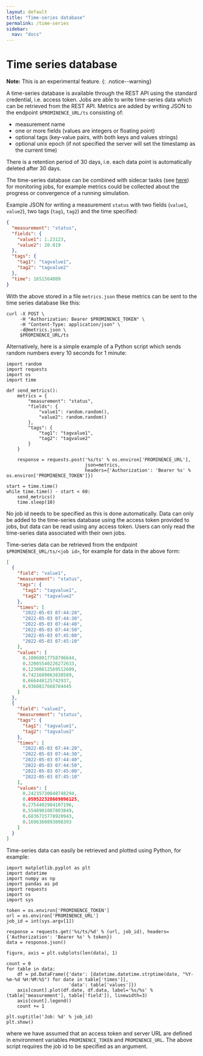```yaml
---
layout: default
title: "Time-series database"
permalink: /time-series
sidebar:
  nav: "docs"
---
```

# Time series database

**Note:** This is an experimental feature.
{: .notice--warning}

A time-series database is available through the REST API using the standard credential, i.e. access token. Jobs are able to write
time-series data which can be retrieved from the REST API. Metrics are added by writing JSON to the endpoint `$PROMINENCE_URL/ts`
consisting of:
* measurement name
* one or more fields (values are integers or floating point)
* optional tags (key-value pairs, with both keys and values strings)
* optional unix epoch (if not specified the server will set the timestamp as the current time)

There is a retention period of 30 days, i.e. each data point is automatically deleted after 30 days.

The time-series database can be combined with sidecar tasks (see [here](/docs/sidecars)) for monitoring jobs, for example metrics could be
collected about the progress
or convergence of a running simulation.

Example JSON for writing a measurement `status` with two fields (`value1`, `value2`), two tags (`tag1`, `tag2`) and the time specified:
```json
{
  "measurement": "status",
  "fields": {
    "value1": 1.23123,
    "value2": 20.819
  },
  "tags": {
    "tag1": "tagvalue1",
    "tag2": "tagvalue2"
  },
  "time": 1651564809
}
```
With the above stored in a file `metrics.json` these metrics can be sent to the time series database like this:
```
curl -X POST \
     -H "Authorization: Bearer $PROMINENCE_TOKEN" \
     -H "Content-Type: application/json" \
     -d@metrics.json \
     $PROMINENCE_URL/ts
```
Alternatively, here is a simple example of a Python script which sends random numbers every 10 seconds for 1 minute:
```
import random
import requests
import os
import time

def send_metrics():
    metrics = {
        "measurement": "status",
        "fields": {
            "value1": random.random(),
            "value2": random.random()
        },
        "tags": {
            "tag1": "tagvalue1",
            "tag2": "tagvalue2"
        }
    }

    response = requests.post('%s/ts' % os.environ['PROMINENCE_URL'],
                             json=metrics,
                             headers={'Authorization': 'Bearer %s' % os.environ['PROMINENCE_TOKEN']})

start = time.time()
while time.time() - start < 60:
    send_metrics()
    time.sleep(10)
```

No job id needs to be specified as this is done automatically. Data can only be added to the time-series database
using the access token provided to jobs, but data can be read using any access token. Users can only read the 
time-series data associated with their own jobs.

Time-series data can be retrieved from the endpoint `$PROMINENCE_URL/ts/<job id>`, for example for data in the above form:
```json
[
  {
    "field": "value1",
    "measurement": "status",
    "tags": {
      "tag1": "tagvalue1",
      "tag2": "tagvalue2"
    },
    "times": [
      "2022-05-03 07:44:20",
      "2022-05-03 07:44:30",
      "2022-05-03 07:44:40",
      "2022-05-03 07:44:50",
      "2022-05-03 07:45:00",
      "2022-05-03 07:45:10"
    ],
    "values": [
      0.10068017758796644,
      0.32005540226272633,
      0.12300812569512609,
      0.7421689063838589,
      0.666448125742937,
      0.9360817668784445
    ]
  },
  {
    "field": "value2",
    "measurement": "status",
    "tags": {
      "tag1": "tagvalue1",
      "tag2": "tagvalue2"
    },
    "times": [
      "2022-05-03 07:44:20",
      "2022-05-03 07:44:30",
      "2022-05-03 07:44:40",
      "2022-05-03 07:44:50",
      "2022-05-03 07:45:00",
      "2022-05-03 07:45:10"
    ],
    "values": [
      0.24235730048748294,
      0.059522328669096125,
      0.2754402984107196,
      0.5548901087803849,
      0.6836715778920943,
      0.1696360893098393
    ]
  }
]
```
Time-series data can easily be retrieved and plotted using Python, for example:
```
import matplotlib.pyplot as plt
import datetime
import numpy as np
import pandas as pd
import requests
import os
import sys

token = os.environ['PROMINENCE_TOKEN']
url = os.environ['PROMINENCE_URL']
job_id = int(sys.argv[1])

response = requests.get('%s/ts/%d' % (url, job_id), headers={'Authorization': 'Bearer %s' % token})
data = response.json()

figure, axis = plt.subplots(len(data), 1)

count = 0
for table in data:
    df = pd.DataFrame({'date': [datetime.datetime.strptime(date, "%Y-%m-%d %H:%M:%S") for date in table['times']],
                       'data': table['values']})
    axis[count].plot(df.date, df.data, label='%s/%s' % (table['measurement'], table['field']), linewidth=3)
    axis[count].legend()
    count += 1

plt.suptitle('Job: %d' % job_id)
plt.show()
```
where we have assumed that an access token and server URL are defined in environment variables `PROMINENCE_TOKEN` and `PROMINENCE_URL`.
The above script requires the job id to be specified as an argument.
